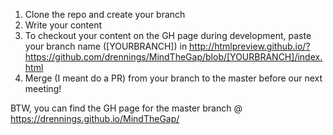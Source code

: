 1. Clone the repo and create your branch
2. Write your content
3. To checkout your content on the GH page during development, paste your branch name ([YOURBRANCH]) in http://htmlpreview.github.io/?https://github.com/drennings/MindTheGap/blob/[YOURBRANCH]/index.html 
4. Merge (I meant do a PR) from your branch to the master before our next meeting!

BTW, you can find the GH page for the master branch @ https://drennings.github.io/MindTheGap/
